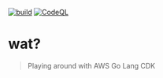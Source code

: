 [![build](https://github.com/sogyals429/cdk-go/actions/workflows/go.yml/badge.svg?branch=main)](https://github.com/sogyals429/cdk-go/actions/workflows/go.yml)
[![CodeQL](https://github.com/sogyals429/cdk-go/actions/workflows/codeql-analysis.yml/badge.svg)](https://github.com/sogyals429/cdk-go/actions/workflows/codeql-analysis.yml)

# wat?

> Playing around with AWS Go Lang CDK
